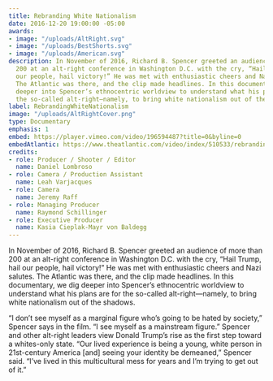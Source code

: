 ```yaml
---
title: Rebranding White Nationalism
date: 2016-12-20 19:00:00 -05:00
awards:
- image: "/uploads/AltRight.svg"
- image: "/uploads/BestShorts.svg"
- image: "/uploads/American.svg"
description: In November of 2016, Richard B. Spencer greeted an audience of more than
  200 at an alt-right conference in Washington D.C. with the cry, “Hail Trump, hail
  our people, hail victory!” He was met with enthusiastic cheers and Nazi salutes.
  The Atlantic was there, and the clip made headlines. In this documentary, we dig
  deeper into Spencer’s ethnocentric worldview to understand what his plans are for
  the so-called alt-right—namely, to bring white nationalism out of the shadows.
label: RebrandingWhiteNationalism
image: "/uploads/AltRightCover.png"
type: Documentary
emphasis: 1
embed: https://player.vimeo.com/video/196594487?title=0&byline=0
embedAtlantic: https://www.theatlantic.com/video/index/510533/rebranding-white-nationalism-inside-the-alt-right/
credits:
- role: Producer / Shooter / Editor
  name: Daniel Lombroso
- role: Camera / Production Assistant
  name: Leah Varjacques
- role: Camera
  name: Jeremy Raff
- role: Managing Producer
  name: Raymond Schillinger
- role: Executive Producer
  name: Kasia Cieplak-Mayr von Baldegg
---
```


In November of 2016, Richard B. Spencer greeted an audience of more than 200 at an alt-right conference in Washington D.C. with the cry, “Hail Trump, hail our people, hail victory!” He was met with enthusiastic cheers and Nazi salutes. The Atlantic was there, and the clip made headlines. In this documentary, we dig deeper into Spencer’s ethnocentric worldview to understand what his plans are for the so-called alt-right—namely, to bring white nationalism out of the shadows. 

“I don’t see myself as a marginal figure who’s going to be hated by society,” Spencer says in the film. “I see myself as a mainstream figure.” Spencer and other alt-right leaders view Donald Trump’s rise as the first step toward a whites-only state. “Our lived experience is being a young, white person in 21st-century America [and] seeing your identity be demeaned,” Spencer said. “I’ve lived in this multicultural mess for years and I’m trying to get out of it.”
